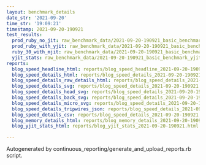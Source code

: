 ```yaml
---
layout: benchmark_details
date_str: '2021-09-20'
time_str: '19:09:21'
timestamp: 2021-09-20-190921
test_results:
  prod_ruby_no_jit: raw_benchmark_data/2021-09-20-190921_basic_benchmark_prod_ruby_no_jit.json
  prod_ruby_with_yjit: raw_benchmark_data/2021-09-20-190921_basic_benchmark_prod_ruby_with_yjit.json
  ruby_30_with_mjit: raw_benchmark_data/2021-09-20-190921_basic_benchmark_ruby_30_with_mjit.json
  yjit_stats: raw_benchmark_data/2021-09-20-190921_basic_benchmark_yjit_stats.json
reports:
  blog_speed_headline_html: reports/blog_speed_headline_2021-09-20-190921.html
  blog_speed_details_html: reports/blog_speed_details_2021-09-20-190921.html
  blog_speed_details_raw_details_html: reports/blog_speed_details_2021-09-20-190921.raw_details.html
  blog_speed_details_svg: reports/blog_speed_details_2021-09-20-190921.svg
  blog_speed_details_head_svg: reports/blog_speed_details_2021-09-20-190921.head.svg
  blog_speed_details_back_svg: reports/blog_speed_details_2021-09-20-190921.back.svg
  blog_speed_details_micro_svg: reports/blog_speed_details_2021-09-20-190921.micro.svg
  blog_speed_details_tripwires_json: reports/blog_speed_details_2021-09-20-190921.tripwires.json
  blog_speed_details_csv: reports/blog_speed_details_2021-09-20-190921.csv
  blog_memory_details_html: reports/blog_memory_details_2021-09-20-190921.html
  blog_yjit_stats_html: reports/blog_yjit_stats_2021-09-20-190921.html

---
```

Autogenerated by continuous_reporting/generate_and_upload_reports.rb script.
